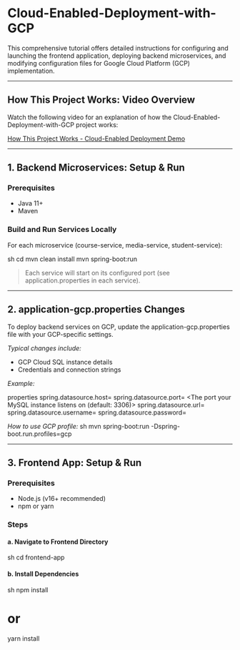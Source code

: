# Cloud-Enabled-Deployment-with-GCP
This comprehensive tutorial offers detailed instructions for configuring and launching the frontend application, deploying backend microservices, and modifying configuration files for Google Cloud Platform (GCP) implementation.

---

## How This Project Works: Video Overview
Watch the following video for an explanation of how the Cloud-Enabled-Deployment-with-GCP project works:

[How This Project Works - Cloud-Enabled Deployment Demo](https://drive.google.com/file/d/1lryvQrpA1xgx_RUXzadk44CM-NGUkKsX/view?usp=sharing)

---

## 1. Backend Microservices: Setup & Run

### Prerequisites
- Java 11+
- Maven

### Build and Run Services Locally

For each microservice (course-service, media-service, student-service):

sh
cd <service-name>
mvn clean install
mvn spring-boot:run


> Each service will start on its configured port (see application.properties in each service).

---

## 2. application-gcp.properties Changes

To deploy backend services on GCP, update the application-gcp.properties file with your GCP-specific settings.

*Typical changes include:*
- GCP Cloud SQL instance details
- Credentials and connection strings

*Example:*

properties
spring.datasource.host= <The public IP address of your Cloud SQL instance>
spring.datasource.port= <The port your MySQL instance listens on (default: 3306)>
spring.datasource.url= <Add your Public IP address>
spring.datasource.username= <Your Cloud SQL username>
spring.datasource.password= <Your Cloud SQL password>


*How to use GCP profile:*
sh
mvn spring-boot:run -Dspring-boot.run.profiles=gcp


---

## 3. Frontend App: Setup & Run

### Prerequisites
- Node.js (v16+ recommended)
- npm or yarn

### Steps

#### a. Navigate to Frontend Directory
sh
cd frontend-app


#### b. Install Dependencies
sh
npm install
# or
yarn install

